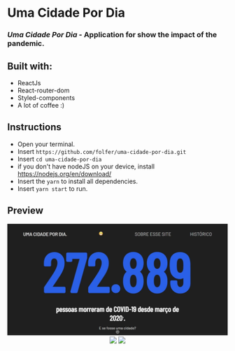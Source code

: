 # Uma Cidade Por Dia

### _Uma Cidade Por Dia_ - Application for show the impact of the pandemic.

## Built with:
- ReactJs
- React-router-dom
- Styled-components
- A lot of coffee :)

## Instructions
- Open your terminal.
- Insert `https://github.com/folfer/uma-cidade-por-dia.git`
- Insert `cd uma-cidade-por-dia`
- if you don't have nodeJS on your device, install https://nodejs.org/en/download/
- Insert the `yarn` to install all dependencies.
- Insert `yarn start` to run.


## Preview

<div align="center">
  <img src="https://github.com/folfer/uma-cidade-por-dia/blob/main/screenshots/first.jpeg" width="800">
  <img src="../screenshots/second.jpeg" width="800">
  <img src="../screenshots/third.jpeg" width="800">
</div>

